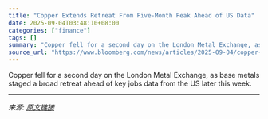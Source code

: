 ```yaml
---
title: "Copper Extends Retreat From Five-Month Peak Ahead of US Data"
date: 2025-09-04T03:48:10+08:00
categories: ["finance"]
tags: []
summary: "Copper fell for a second day on the London Metal Exchange, as base metals staged a broad retreat ahead of key jobs data from the US later this week."
source_url: "https://www.bloomberg.com/news/articles/2025-09-04/copper-extends-retreat-from-five-month-peak-ahead-of-us-data"
---
```


Copper fell for a second day on the London Metal Exchange, as base metals staged a broad retreat ahead of key jobs data from the US later this week.

---

*来源: [原文链接](https://www.bloomberg.com/news/articles/2025-09-04/copper-extends-retreat-from-five-month-peak-ahead-of-us-data)*
